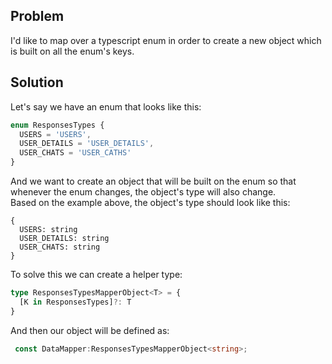 ## Problem

I'd like to map over a typescript enum in order to create a new object which is built on all the enum's keys.

## Solution

Let's say we have an enum that looks like this:

```ts
enum ResponsesTypes {
  USERS = 'USERS',
  USER_DETAILS = 'USER_DETAILS',
  USER_CHATS = 'USER_CATHS'
}
```

And we want to create an object that will be built on the enum so that whenever the enum changes, the object's type will also change.  
Based on the example above, the object's type should look like this:
```
{
  USERS: string
  USER_DETAILS: string
  USER_CHATS: string
}
```

To solve this we can create a helper type:
```ts
type ResponsesTypesMapperObject<T> = {
  [K in ResponsesTypes]?: T
}
```

And then our object will be defined as:
```ts
 const DataMapper:ResponsesTypesMapperObject<string>;
```
